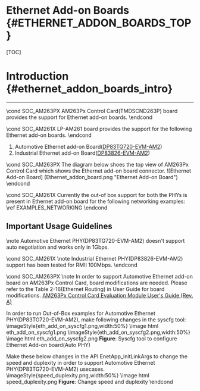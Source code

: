 Ethernet Add-on Boards {#ETHERNET_ADDON_BOARDS_TOP}
======================

[TOC]

# Introduction {#ethernet_addon_boards_intro}
- - - - - - - - - - - - - - - - - - - - - - - - - - - - - - - - - - - - - - - -
\cond SOC_AM263PX
AM263Px Control Card(TMDSCND263P) board provides the support for Ethernet add-on boards.
\endcond

\cond SOC_AM261X
LP-AM261 board provides the support for the following Ethernet add-on boards.
\endcond

1. Automotive Ethernet add-on Board(<a href="https://www.ti.com/tool/DP83TG720-EVM-AM2">DP83TG720-EVM-AM2</a>) 
2. Industrial Ethernet add-on Board(<a href="https://www.ti.com/tool/DP83826-EVM-AM2">DP83826-EVM-AM2</a>)

\cond SOC_AM263PX
The diagram below shoes the top view of AM263Px Control Card which shows the Ethernet add-on board connector.
![Ethernet Add-on Board]
 (Ethernet_addon_board.png "Ethernet Add-on Board")
\endcond

\cond SOC_AM261X 
Currently the out-of box support for both the PHYs is present in Ethernet add-on board for the following networking examples:
\ref EXAMPLES_NETWORKING
\endcond

## Important Usage Guidelines

\note Automotive Ethernet PHY(DP83TG720-EVM-AM2) doesn't support auto negotiation and works only in 1Gbps.

\cond SOC_AM261X 
\note Industrial Ethernet PHY(DP83826-EVM-AM2) support has been tested for RMII 100Mbps.
\endcond

\cond SOC_AM263PX 
\note In order to support Automotive Ethernet add-on board on AM263Px Control Card, board modifications are needed.
Please refer to the Table 2-16(Ethernet Routing) in User Guide for board modifications.
<a href="https://www.ti.com/lit/ug/spruj86a/spruj86a.pdf">AM263Px Control Card Evaluation Module User's Guide (Rev. A)</a>

In order to run Out-of-Box examples for Automotive Ethernet PHY(DP83TG720-EVM-AM2), make following changes in the syscfg tool:
 \imageStyle{eth_add_on_syscfg1.png,width:50%}
 \image html eth_add_on_syscfg1.png
 \imageStyle{eth_add_on_syscfg2.png,width:50%}
 \image html eth_add_on_syscfg2.png  **Figure**: Syscfg tool to configure Ethernet Add-on board(Auto PHY)
 
 Make these below changes in the API EnetApp_initLinkArgs to change the speed and duplexity in order to support Automotive Ethernet PHY(DP83TG720-EVM-AM2) usecases.
 \imageStyle{speed_duplexity.png,width:50%}
 \image html speed_duplexity.png  **Figure**: Change speed and duplexity
 \endcond